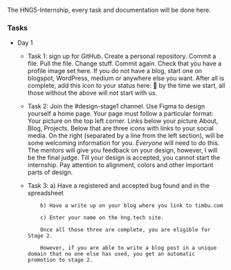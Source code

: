 The HNG5-Internship, every task and documentation will be done here.

### Tasks
+ Day 1
    - Task 1: sign up for GitHub. Create a personal repository. Commit a file. Pull the file. Change stuff. Commit again. Check that you have a profile image set here. If you do not have a blog, start one on blogspot, WordPress, medium or anywhere else you want. After all is complete, add this icon to your status here: :hatching_chick: by the time we start, all those without the above will not start with us.
    
    - Task 2: Join the #design-stage1 channel. Use Figma to design yourself a home page. Your page must follow a particular format: Your picture on the top left corner. Links below your picture About, Blog, Projects. Below that are three icons with links to your social media. On the right (separated by a line from the left section), will be some welcoming information for you. *Everyone* will need to do this. The mentors will give you feedback on your design, however, I will be the final judge. Till your design is accepted, you cannot start the internship. Pay attention to alignment, colors and other important parts of design.
    
    - Task 3: a) Have a registered and accepted bug found and in the spreadsheet  

              b) Have a write up on your blog where you link to timbu.com

              c) Enter your name on the hng.tech site.  

              Once all those three are complete, you are eligible for Stage 2.

              However, if you are able to write a blog post in a unique domain that no one else has used, you get an automatic                              promotion to stage 2.
